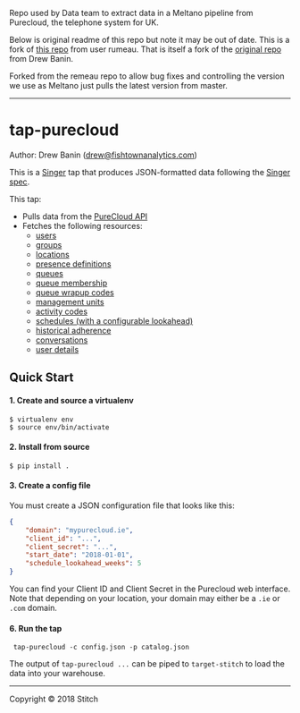 Repo used by Data team to extract data in a Meltano pipeline from Purecloud, the
telephone system for UK.

Below is original readme of this repo but note it may be out of date. This is a fork
of [this repo](https://github.com/rumeau/tap-purecloud) from user rumeau. That is
itself a fork of the [original repo](https://github.com/singer-io/tap-purecloud)
from Drew Banin.

Forked from the remeau repo to allow bug fixes and controlling the version we use as
Meltano just pulls the latest version from master.

-----------------

# tap-purecloud

Author: Drew Banin (drew@fishtownanalytics.com)

This is a [Singer](https://singer.io) tap that produces JSON-formatted data following the [Singer spec](https://github.com/singer-io/getting-started/blob/master/SPEC.md).

This tap:
 - Pulls data from the [PureCloud API](https://developer.mypurecloud.com/api/rest/v2/)
 - Fetches the following resources:
   - [users](https://developer.mypurecloud.com/api/rest/v2/users/index.html#getUsers)
   - [groups](https://developer.mypurecloud.com/api/rest/v2/groups/index.html#getGroups)
   - [locations](https://developer.mypurecloud.com/api/rest/v2/locations/index.html#getLocations)
   - [presence definitions](https://developer.mypurecloud.com/api/rest/v2/presence/index.html#getPresencedefinitions)
   - [queues](https://developer.mypurecloud.com/api/rest/v2/routing/index.html#getRoutingQueues)
    - [queue membership](https://developer.mypurecloud.com/api/rest/v2/routing/index.html#getRoutingQueuesQueueIdUsers)
    - [queue wrapup codes](https://developer.mypurecloud.com/api/rest/v2/routing/index.html#getRoutingQueuesQueueIdWrapupcodes)
   - [management units](https://developer.mypurecloud.com/api/rest/v2/workforcemanagement/index.html#getWorkforcemanagementManagementunits)
    - [activity codes](https://developer.mypurecloud.com/api/rest/v2/workforcemanagement/index.html#getWorkforcemanagementManagementunitsMuIdActivitycodes)
    - [schedules (with a configurable lookahead)](https://developer.mypurecloud.com/api/rest/v2/workforcemanagement/index.html#postWorkforcemanagementManagementunitsMuIdSchedulesSearch)
    - [historical adherence](https://developer.mypurecloud.com/api/rest/v2/workforcemanagement/index.html#postWorkforcemanagementAdherenceHistorical)
   - [conversations](https://developer.mypurecloud.com/api/rest/v2/conversations/index.html)
   - [user details](https://developer.mypurecloud.com/api/rest/v2/users/index.html#getUsersUserIdProfile)

## Quick Start
#### 1. Create and source a virtualenv

```
$ virtualenv env
$ source env/bin/activate
```

#### 2. Install from source

```
$ pip install .
```

#### 3. Create a config file

You must create a JSON configuration file that looks like this:

```json
{
    "domain": "mypurecloud.ie",
    "client_id": "...",
    "client_secret": "...",
    "start_date": "2018-01-01",
    "schedule_lookahead_weeks": 5
}
```

You can find your Client ID and Client Secret in the Purecloud web interface. Note that depending
on your location, your domain may either be a `.ie` or `.com` domain.

#### 6. Run the tap

```
 tap-purecloud -c config.json -p catalog.json
```

The output of `tap-purecloud ...` can be piped to `target-stitch` to load the data into your warehouse.

---

Copyright &copy; 2018 Stitch

